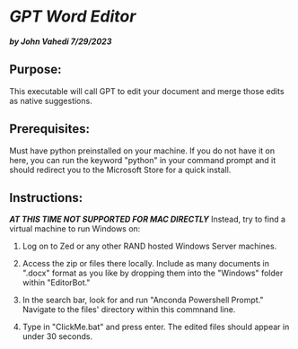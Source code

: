 # ***GPT Word Editor***
***by John Vahedi 7/29/2023***

## Purpose:

 This executable will call GPT to edit your document and merge
 those edits as native suggestions. 

## Prerequisites:

 Must have python preinstalled on your machine. If you do not have
 it on here, you can run the keyword "python" in your command 
 prompt and it should redirect you to the Microsoft Store for a 
 quick install.

## Instructions:

***AT THIS TIME NOT SUPPORTED FOR MAC DIRECTLY***
Instead, try to find a virtual machine to run Windows on:

1. Log on to Zed or any other RAND hosted Windows Server machines. 

2. Access the zip or files there locally. 
   Include as many documents in ".docx" format as you like by 
   dropping them into the "Windows" folder within "EditorBot."

3. In the search bar, look for and run "Anconda Powershell Prompt."
   Navigate to the files' directory within this commnand line.

4. Type in "ClickMe.bat" and press enter. The edited files should
   appear in under 30 seconds. 


